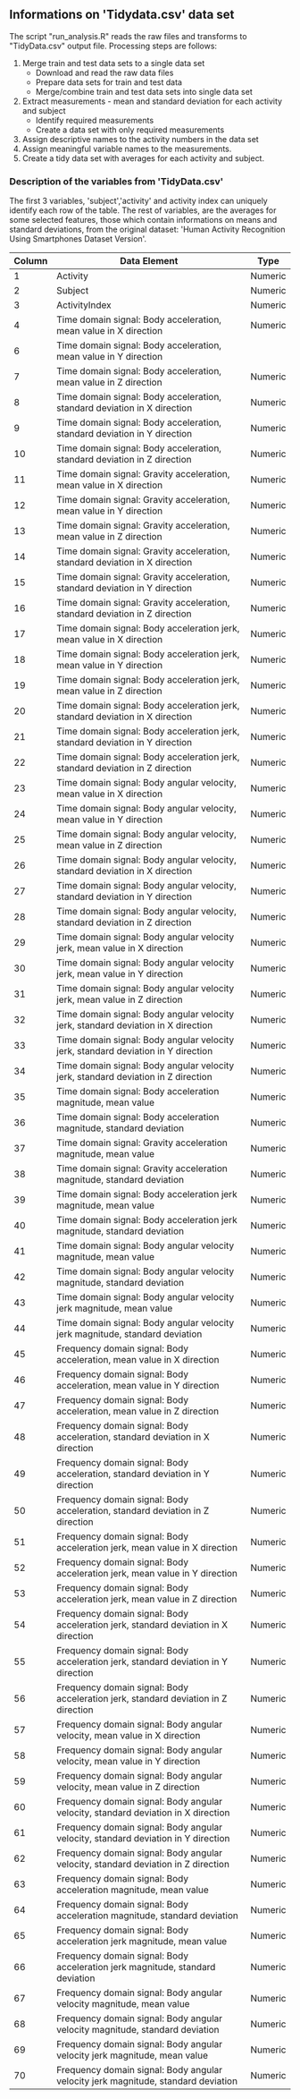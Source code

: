 ## Informations on 'Tidydata.csv' data set  
The script "run_analysis.R" reads the raw files and transforms to "TidyData.csv" output file. Processing steps are follows:

1. Merge train and test data sets to a single data set
    + Download and read the raw data files
    + Prepare data sets for train and test data
    + Merge/combine train and test data sets into single data set 
2. Extract measurements - mean and standard deviation for each activity and subject
    + Identify required measurements
    + Create a data set with only required measurements
3. Assign descriptive names to the activity numbers in the data set
4. Assign meaningful variable names to the measurements.
4. Create a tidy data set with averages for each activity and subject.
 
### Description of the variables from 'TidyData.csv'
 
The first 3 variables, 'subject','activity' and activity index
can uniquely identify each row of the table. 
The rest of variables, are the averages for some selected features,
those which contain informations on means and standard deviations,
from the original dataset:
'Human Activity Recognition Using Smartphones Dataset Version'.



Column | Data Element | Type
---------|-------------|---------------------------
1 | Activity | Numeric
2 | Subject | Numeric
3 | ActivityIndex | Numeric
4 | Time domain signal: Body acceleration,  mean value in X direction | Numeric
6 | Time domain signal: Body acceleration,  mean value in Y direction |
7 | Time domain signal: Body acceleration,  mean value in Z direction | Numeric
8 | Time domain signal: Body acceleration,  standard deviation in X direction | Numeric
9 | Time domain signal: Body acceleration,  standard deviation in Y direction | Numeric
10 | Time domain signal: Body acceleration,  standard deviation in Z direction | Numeric
11 | Time domain signal: Gravity acceleration,  mean value in X direction | Numeric
12 | Time domain signal: Gravity acceleration,  mean value in Y direction | Numeric
13 | Time domain signal: Gravity acceleration,  mean value in Z direction | Numeric
14 | Time domain signal: Gravity acceleration,  standard deviation in X direction | Numeric
15 | Time domain signal: Gravity acceleration,  standard deviation in Y direction | Numeric
16 | Time domain signal: Gravity acceleration,  standard deviation in Z direction | Numeric
17 | Time domain signal: Body acceleration jerk,  mean value in X direction | Numeric
18 | Time domain signal: Body acceleration jerk,  mean value in Y direction | Numeric
19 | Time domain signal: Body acceleration jerk,  mean value in Z direction | Numeric
20 | Time domain signal: Body acceleration jerk,  standard deviation in X direction | Numeric
21 | Time domain signal: Body acceleration jerk,  standard deviation in Y direction | Numeric
22 | Time domain signal: Body acceleration jerk,  standard deviation in Z direction | Numeric
23 | Time domain signal: Body angular velocity,  mean value in X direction | Numeric
24 | Time domain signal: Body angular velocity,  mean value in Y direction | Numeric
25 | Time domain signal: Body angular velocity,  mean value in Z direction | Numeric
26 | Time domain signal: Body angular velocity,  standard deviation in X direction | Numeric
27 | Time domain signal: Body angular velocity,  standard deviation in Y direction | Numeric
28 | Time domain signal: Body angular velocity,  standard deviation in Z direction | Numeric
29 | Time domain signal: Body angular velocity jerk,  mean value in X direction | Numeric
30 | Time domain signal: Body angular velocity jerk,  mean value in Y direction | Numeric
31 | Time domain signal: Body angular velocity jerk,  mean value in Z direction | Numeric
32 | Time domain signal: Body angular velocity jerk,  standard deviation in X direction | Numeric
33 | Time domain signal: Body angular velocity jerk,  standard deviation in Y direction | Numeric
34 | Time domain signal: Body angular velocity jerk,  standard deviation in Z direction | Numeric
35 | Time domain signal: Body acceleration magnitude,  mean value | Numeric
36 | Time domain signal: Body acceleration magnitude,  standard deviation | Numeric
37 | Time domain signal: Gravity acceleration magnitude,  mean value | Numeric 
38 | Time domain signal: Gravity acceleration magnitude,  standard deviation | Numeric
39 | Time domain signal: Body acceleration jerk magnitude,  mean value | Numeric
40 | Time domain signal: Body acceleration jerk magnitude,  standard deviation | Numeric
41 | Time domain signal: Body angular velocity magnitude,  mean value | Numeric
42 | Time domain signal: Body angular velocity magnitude,  standard deviation | Numeric
43 | Time domain signal: Body angular velocity jerk magnitude,  mean value | Numeric
44 | Time domain signal: Body angular velocity jerk magnitude,  standard deviation | Numeric
45 | Frequency domain signal: Body acceleration,  mean value in X direction | Numeric
46 | Frequency domain signal: Body acceleration,  mean value in Y direction | Numeric
47 | Frequency domain signal: Body acceleration,  mean value in Z direction | Numeric
48 | Frequency domain signal: Body acceleration,  standard deviation in X direction | Numeric
49 | Frequency domain signal: Body acceleration,  standard deviation in Y direction | Numeric
50 | Frequency domain signal: Body acceleration,  standard deviation in Z direction | Numeric
51 | Frequency domain signal: Body acceleration jerk,  mean value in X direction | Numeric
52 | Frequency domain signal: Body acceleration jerk,  mean value in Y direction | Numeric
53 | Frequency domain signal: Body acceleration jerk,  mean value in Z direction | Numeric
54 | Frequency domain signal: Body acceleration jerk,  standard deviation in X direction | Numeric
55 | Frequency domain signal: Body acceleration jerk,  standard deviation in Y direction | Numeric
56 | Frequency domain signal: Body acceleration jerk,  standard deviation in Z direction | Numeric
57 | Frequency domain signal: Body angular velocity,  mean value in X direction | Numeric
58 | Frequency domain signal: Body angular velocity,  mean value in Y direction | Numeric
59 | Frequency domain signal: Body angular velocity,  mean value in Z direction | Numeric
60 | Frequency domain signal: Body angular velocity,  standard deviation in X direction | Numeric
61 | Frequency domain signal: Body angular velocity,  standard deviation in Y direction | Numeric
62 | Frequency domain signal: Body angular velocity,  standard deviation in Z direction | Numeric
63 | Frequency domain signal: Body acceleration magnitude,  mean value | Numeric
64 | Frequency domain signal: Body acceleration magnitude,  standard deviation | Numeric
65 | Frequency domain signal: Body acceleration jerk magnitude,  mean value | Numeric
66 | Frequency domain signal: Body acceleration jerk magnitude,  standard deviation | Numeric
67 | Frequency domain signal: Body angular velocity magnitude,  mean value | Numeric
68 | Frequency domain signal: Body angular velocity magnitude,  standard deviation | Numeric
69 | Frequency domain signal: Body angular velocity jerk magnitude,  mean value | Numeric
70 | Frequency domain signal: Body angular velocity jerk magnitude,  standard deviation | Numeric

